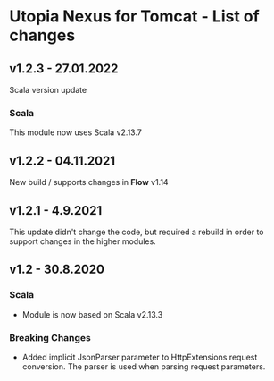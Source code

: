 # Utopia Nexus for Tomcat - List of changes

## v1.2.3 - 27.01.2022
Scala version update
### Scala
This module now uses Scala v2.13.7

## v1.2.2 - 04.11.2021
New build / supports changes in **Flow** v1.14

## v1.2.1 - 4.9.2021
This update didn't change the code, but required a rebuild in order to support changes in the higher modules.

## v1.2 - 30.8.2020
### Scala
- Module is now based on Scala v2.13.3
### Breaking Changes
- Added implicit JsonParser parameter to HttpExtensions request conversion. 
The parser is used when parsing request parameters.
